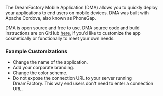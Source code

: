 The DreamFactory Mobile Application (DMA) allows you to quickly deploy your applications to end users on mobile devices. DMA was built with Apache Cordova, also known as PhoneGap.

DMA is open source and free to use. DMA source code and build instructions are on GitHub [here](https://github.com/dreamfactorysoftware/mobile-dreamfactory-app), if you'd like to customize the app cosmetically or functionally to meet your own needs.

### Example Customizations

* Change the name of the application.
* Add your corporate branding.
* Change the color scheme. 
* Do not expose the connection URL to your server running DreamFactory. This way end users don't need to enter a connection URL.